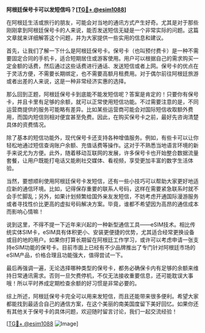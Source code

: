 **阿根廷保号卡可以发短信吗？[[TG💪+ @esim1088](https://t.me/s/esim1088)]**

在阿根廷生活或旅行的朋友，可能会对当地的通讯方式产生好奇。尤其是对于那些刚刚拿到阿根廷保号卡的人来说，能否发送短信无疑是一个非常实际的问题。这篇文章就来详细解答这个问题，并为大家提供一些实用的信息和建议。

首先，让我们了解一下什么是阿根廷保号卡。保号卡（也叫预付费卡）是一种不需要固定合同的手机卡，适合短期居住或游客使用。用户可以根据自己的需求购买一定金额的话费，然后通过这些话费进行通话、发送短信或者上网。保号卡的优点在于灵活方便，不需要长期绑定，也不需要高额月租费用。对于偶尔前往阿根廷旅游或者出差的人来说，这是一种非常经济实惠的选择。

那么回到正题，阿根廷保号卡到底能不能发短信呢？答案是肯定的！只要你有保号卡，并且卡里有足够的余额，就可以正常使用短信功能。不过需要注意的是，不同运营商提供的服务可能略有差异。比如某些运营商可能会对国际短信收取额外费用，而国内短信则相对便宜甚至免费。因此，在购买保号卡之前，最好先咨询清楚具体的资费情况。

除了基本的短信功能外，现代保号卡还支持各种增值服务。例如，有些卡可以让你轻松地通过短信查询账户余额、充值话费等操作。这对于不熟悉当地语言环境的新手来说尤为方便。此外，随着移动互联网的发展，许多保号卡也开始整合数据流量套餐，让用户既能打电话又能刷社交媒体、看视频，享受更加丰富的数字生活体验。

当然，要想顺利使用阿根廷保号卡发短信，还有一些小技巧可以帮助大家更好地适应新的通信环境。比如，记得保存重要的联系人号码，这样在需要紧急联系时就不会手忙脚乱；另外，如果计划频繁给国外亲友发短信，不妨考虑开通国际漫游服务或者寻找性价比更高的虚拟号码解决方案。毕竟，谁都不希望因为高昂的通信成本而影响心情嘛！

说到这里，不得不提一下近年来兴起的一种新型通信工具——eSIM技术。相比传统实体SIM卡，eSIM具有体积更小、安装更便捷的优势，尤其适合经常更换设备或目的地的用户。如果你打算长期留在阿根廷工作学习，或许可以考虑申请一张支持eSIM功能的保号卡。目前市面上已经有不少品牌推出了专门针对阿根廷市场的eSIM产品，价格合理且功能强大，值得尝试一下。

最后再强调一遍，无论选择哪种类型的保号卡，都务必确保卡内有足够的余额来维持日常通讯需求。否则一旦欠费停机，不仅无法接收重要信息，还可能耽误大事哦！所以平时养成定期检查余额的好习惯是非常必要的。

综上所述，阿根廷保号卡完全可以用来发短信，而且还能带来很多便利。希望大家都能找到最适合自己的通信方案，在这个美丽的南美国度留下美好回忆。如果你还有其他关于保号卡的具体问题，欢迎随时留言讨论，我们一起交流经验！

[[TG💪+ @esim1088](https://t.me/s/esim1088) ![Image](https://i.postimg.cc/4NQfJmqS/Snipaste-2025-05-13-00-14-12.png)]